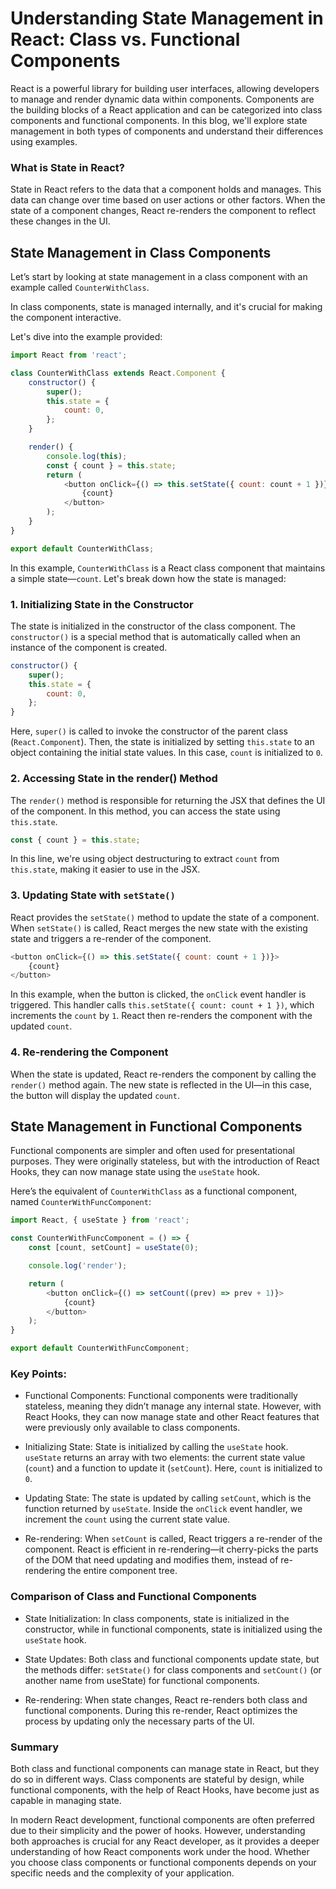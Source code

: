 # Understanding State Management in React: Class vs. Functional Components

React is a powerful library for building user interfaces, allowing developers to manage and render dynamic data within components. Components are the building blocks of a React application and can be categorized into class components and functional components. In this blog, we'll explore state management in both types of components and understand their differences using examples.

### What is State in React?

State in React refers to the data that a component holds and manages. This data can change over time based on user actions or other factors. When the state of a component changes, React re-renders the component to reflect these changes in the UI.

## State Management in Class Components

Let’s start by looking at state management in a class component with an example called `CounterWithClass`.

In class components, state is managed internally, and it's crucial for making the component interactive.

Let's dive into the example provided:

```javascript
import React from 'react';

class CounterWithClass extends React.Component {
    constructor() {
        super();
        this.state = {
            count: 0,
        };
    }

    render() {
        console.log(this);  
        const { count } = this.state;
        return (
            <button onClick={() => this.setState({ count: count + 1 })}>
                {count}
            </button>
        );
    }
}

export default CounterWithClass;
```

In this example, `CounterWithClass` is a React class component that maintains a simple state—`count`. Let's break down how the state is managed:

### 1. Initializing State in the Constructor

The state is initialized in the constructor of the class component. The `constructor()` is a special method that is automatically called when an instance of the component is created.

```javascript
constructor() {
    super();
    this.state = {
        count: 0,
    };
}
```

Here, `super()` is called to invoke the constructor of the parent class (`React.Component`). Then, the state is initialized by setting `this.state` to an object containing the initial state values. In this case, `count` is initialized to `0`.

### 2. Accessing State in the render() Method

The `render()` method is responsible for returning the JSX that defines the UI of the component. In this method, you can access the state using `this.state`.

```javascript
const { count } = this.state;
```

In this line, we're using object destructuring to extract `count` from `this.state`, making it easier to use in the JSX.

### 3. Updating State with `setState()`

React provides the `setState()` method to update the state of a component. When `setState()` is called, React merges the new state with the existing state and triggers a re-render of the component.

```javascript
<button onClick={() => this.setState({ count: count + 1 })}>
    {count}
</button>
```

In this example, when the button is clicked, the `onClick` event handler is triggered. This handler calls `this.setState({ count: count + 1 })`, which increments the `count` by `1`. React then re-renders the component with the updated `count`.

### 4. Re-rendering the Component

When the state is updated, React re-renders the component by calling the `render()` method again. The new state is reflected in the UI—in this case, the button will display the updated `count`.

## State Management in Functional Components

Functional components are simpler and often used for presentational purposes. They were originally stateless, but with the introduction of React Hooks, they can now manage state using the `useState` hook.

Here’s the equivalent of `CounterWithClass` as a functional component, named `CounterWithFuncComponent`:

```javascript
import React, { useState } from 'react';

const CounterWithFuncComponent = () => {
    const [count, setCount] = useState(0);

    console.log('render');

    return (
        <button onClick={() => setCount((prev) => prev + 1)}>
            {count}
        </button>
    );
}

export default CounterWithFuncComponent;
```

### Key Points:

- Functional Components: Functional components were traditionally stateless, meaning they didn’t manage any internal state. However, with React Hooks, they can now manage state and other React features that were previously only available to class components.

- Initializing State: State is initialized by calling the `useState` hook. `useState` returns an array with two elements: the current state value (`count`) and a function to update it (`setCount`). Here, `count` is initialized to `0`.

- Updating State: The state is updated by calling `setCount`, which is the function returned by `useState`. Inside the `onClick` event handler, we increment the `count` using the current state value.

- Re-rendering: When `setCount` is called, React triggers a re-render of the component. React is efficient in re-rendering—it cherry-picks the parts of the DOM that need updating and modifies them, instead of re-rendering the entire component tree.

### Comparison of Class and Functional Components

- State Initialization: In class components, state is initialized in the constructor, while in functional components, state is initialized using the `useState` hook.

- State Updates: Both class and functional components update state, but the methods differ: `setState()` for class components and `setCount()` (or another name from useState) for functional components.

- Re-rendering: When state changes, React re-renders both class and functional components. During this re-render, React optimizes the process by updating only the necessary parts of the UI.


### Summary

Both class and functional components can manage state in React, but they do so in different ways. Class components are stateful by design, while functional components, with the help of React Hooks, have become just as capable in managing state.

In modern React development, functional components are often preferred due to their simplicity and the power of hooks. However, understanding both approaches is crucial for any React developer, as it provides a deeper understanding of how React components work under the hood. Whether you choose class components or functional components depends on your specific needs and the complexity of your application.